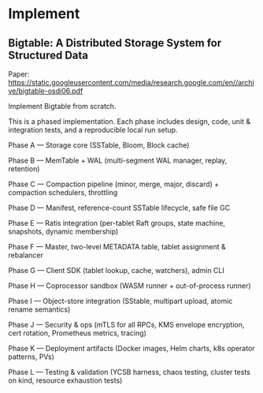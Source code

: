 # Implement

## Bigtable: A Distributed Storage System for Structured Data

Paper: https://static.googleusercontent.com/media/research.google.com/en//archive/bigtable-osdi06.pdf

Implement Bigtable from scratch.

This is a phased implementation. Each phase includes design, code, unit & integration tests, and a reproducible local run setup.

Phase A — Storage core (SSTable, Bloom, Block cache) 

Phase B — MemTable + WAL (multi-segment WAL manager, replay, retention)

Phase C — Compaction pipeline (minor, merge, major, discard) + compaction schedulers, throttling

Phase D — Manifest, reference-count SSTable lifecycle, safe file GC

Phase E — Ratis integration (per-tablet Raft groups, state machine, snapshots, dynamic membership)

Phase F — Master, two-level METADATA table, tablet assignment & rebalancer

Phase G — Client SDK (tablet lookup, cache, watchers), admin CLI 

Phase H — Coprocessor sandbox (WASM runner + out-of-process runner)

Phase I — Object-store integration (SStable, multipart upload, atomic rename semantics)

Phase J — Security & ops (mTLS for all RPCs, KMS envelope encryption, cert rotation, Prometheus metrics, tracing)

Phase K — Deployment artifacts (Docker images, Helm charts, k8s operator patterns, PVs)

Phase L — Testing & validation (YCSB harness, chaos testing, cluster tests on kind, resource exhaustion tests)



